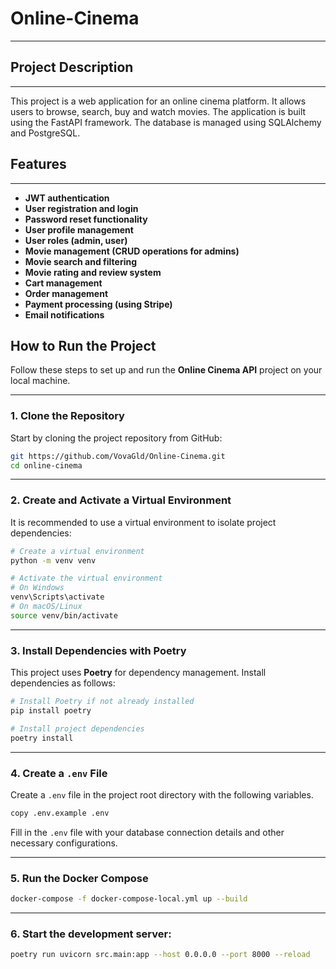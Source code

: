 # Online-Cinema

---

## Project Description

---

This project is a web application for an online cinema platform. It allows users to browse, search, buy and watch movies.
The application is built using the FastAPI framework. The database is managed using SQLAlchemy and PostgreSQL.

## Features

---
- **JWT authentication**
- **User registration and login**
- **Password reset functionality**
- **User profile management**
- **User roles (admin, user)**
- **Movie management (CRUD operations for admins)**
- **Movie search and filtering**
- **Movie rating and review system**
- **Cart management**
- **Order management**
- **Payment processing (using Stripe)**
- **Email notifications**

## How to Run the Project


Follow these steps to set up and run the **Online Cinema API** project on your local machine.

---

### **1. Clone the Repository**

Start by cloning the project repository from GitHub:

```bash
git https://github.com/VovaGld/Online-Cinema.git
cd online-cinema
```

---

### **2. Create and Activate a Virtual Environment**

It is recommended to use a virtual environment to isolate project dependencies:

```bash
# Create a virtual environment
python -m venv venv

# Activate the virtual environment
# On Windows
venv\Scripts\activate
# On macOS/Linux
source venv/bin/activate
```

---

### **3. Install Dependencies with Poetry**

This project uses **Poetry** for dependency management. Install dependencies as follows:

```bash
# Install Poetry if not already installed
pip install poetry

# Install project dependencies
poetry install
```

---

### **4. Create a `.env` File**

Create a `.env` file in the project root directory with the following variables.
```bash
copy .env.example .env
```
Fill in the `.env` file with your database connection details and other necessary configurations.

---

### **5. Run the Docker Compose**
```bash
docker-compose -f docker-compose-local.yml up --build
```

---

### **6. Start the development server**:

```bash
poetry run uvicorn src.main:app --host 0.0.0.0 --port 8000 --reload
```


